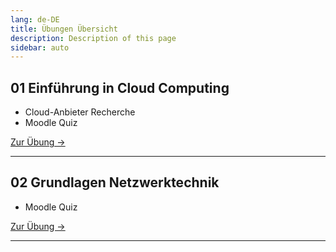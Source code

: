 ```yaml
---
lang: de-DE
title: Übungen Übersicht
description: Description of this page
sidebar: auto
---
```


## 01 Einführung in Cloud Computing <Badge text="neu" />
- Cloud-Anbieter Recherche
- Moodle Quiz

<p>
<a href="/exercises/01-cloud-intro/" class="nav-link action-button">
  Zur Übung →
</a>
</p>

---

## 02 Grundlagen Netzwerktechnik
- Moodle Quiz

<p>
<a href="/exercises/01-cloud-intro/" class="nav-link action-button">
  Zur Übung →
</a>
</p>

---

